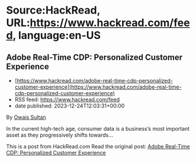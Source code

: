 # Source:HackRead, URL:https://www.hackread.com/feed, language:en-US

## Adobe Real-Time CDP: Personalized Customer Experience
 - [https://www.hackread.com/adobe-real-time-cdp-personalized-customer-experience](https://www.hackread.com/adobe-real-time-cdp-personalized-customer-experience)
 - RSS feed: https://www.hackread.com/feed
 - date published: 2023-12-24T12:03:31+00:00

<p>By <a href="https://www.hackread.com/author/owais/" rel="nofollow">Owais Sultan</a></p>
<p>In the current high-tech age, consumer data is a business&#8217;s most important asset as they progressively shifts towards&#8230;</p>
<p>This is a post from HackRead.com Read the original post: <a href="https://www.hackread.com/adobe-real-time-cdp-personalized-customer-experience/" rel="nofollow">Adobe Real-Time CDP: Personalized Customer Experience</a></p>

